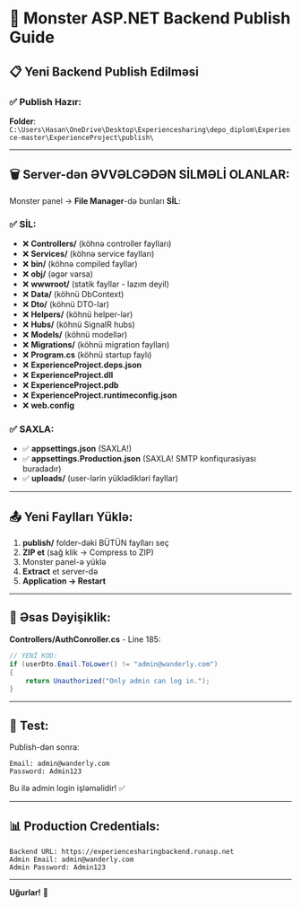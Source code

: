 # 🚀 Monster ASP.NET Backend Publish Guide

## 📋 Yeni Backend Publish Edilməsi

### ✅ Publish Hazır:
**Folder**: `C:\Users\Hasan\OneDrive\Desktop\Experiencesharing\depo_diplom\Experience-master\ExperienceProject\publish\`

---

## 🗑️ Server-dən ƏVVƏLCƏDƏN SİLMƏLİ OLANLAR:

Monster panel → **File Manager**-də bunları **SİL**:

### ✅ SİL:
- ❌ **Controllers/** (köhnə controller faylları)
- ❌ **Services/** (köhnə service faylları)
- ❌ **bin/** (köhnə compiled fayllar)
- ❌ **obj/** (əgər varsa)
- ❌ **wwwroot/** (statik fayllar - lazım deyil)
- ❌ **Data/** (köhnü DbContext)
- ❌ **Dto/** (köhnü DTO-lar)
- ❌ **Helpers/** (köhnü helper-lər)
- ❌ **Hubs/** (köhnü SignalR hubs)
- ❌ **Models/** (köhnü modellər)
- ❌ **Migrations/** (köhnü migration faylları)
- ❌ **Program.cs** (köhnü startup faylı)
- ❌ **ExperienceProject.deps.json**
- ❌ **ExperienceProject.dll**
- ❌ **ExperienceProject.pdb**
- ❌ **ExperienceProject.runtimeconfig.json**
- ❌ **web.config**

### ✅ SAXLA:
- ✅ **appsettings.json** (SAXLA!)
- ✅ **appsettings.Production.json** (SAXLA! SMTP konfiqurasiyası buradadır)
- ✅ **uploads/** (user-lərin yüklədikləri fayllar)

---

## 📤 Yeni Faylları Yüklə:

1. **publish/** folder-dəki BÜTÜN faylları seç
2. **ZIP et** (sağ klik → Compress to ZIP)
3. Monster panel-ə yüklə
4. **Extract** et server-də
5. **Application → Restart**

---

## 🔑 Əsas Dəyişiklik:

**Controllers/AuthConroller.cs** - Line 185:
```csharp
// YENİ KOD:
if (userDto.Email.ToLower() != "admin@wanderly.com")
{
    return Unauthorized("Only admin can log in.");
}
```

---

## 🧪 Test:

Publish-dən sonra:

```
Email: admin@wanderly.com
Password: Admin123
```

Bu ilə admin login işləməlidir! ✅

---

## 📊 Production Credentials:

```
Backend URL: https://experiencesharingbackend.runasp.net
Admin Email: admin@wanderly.com
Admin Password: Admin123
```

---

**Uğurlar!** 🎉


